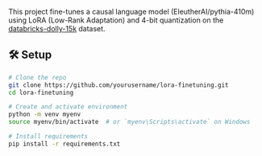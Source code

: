 This project fine-tunes a causal language model (EleutherAI/pythia-410m) using LoRA (Low-Rank Adaptation) and 4-bit quantization on the [databricks-dolly-15k](https://huggingface.co/datasets/databricks/databricks-dolly-15k) dataset.

## 🛠️ Setup

```bash
# Clone the repo
git clone https://github.com/yourusername/lora-finetuning.git
cd lora-finetuning

# Create and activate environment
python -m venv myenv
source myenv/bin/activate  # or `myenv\Scripts\activate` on Windows

# Install requirements
pip install -r requirements.txt
